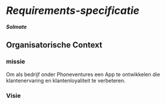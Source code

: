 # _Requirements-specificatie_
***Solmate***


## Organisatorische Context

### missie
Om als bedrijf onder Phoneventures een App te ontwikkelen die klantenervaring en klantenloyaliteit te verbeteren.

### Visie
